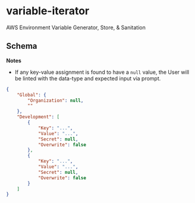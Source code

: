 # variable-iterator #

AWS Environment Variable Generator, Store, &amp; Sanitation 

## Schema ##

**Notes**

- If any key-value assignment is found to have a `null` value, the User will be linted with the data-type and expected input via prompt.

```json
{
    "Global": {
        "Organization": null,
        ""
    },
    "Development": [
        {
            "Key": "...",
            "Value": "...",
            "Secret": null,
            "Overwrite": false
        },
        {
            "Key": "...",
            "Value": "...",
            "Secret": null,
            "Overwrite": false
        }
    ]
}
```

